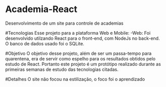 # Academia-React
Desenvolvimento de um site para controle de academias

#Tecnologias
Esse projeto para a plataforma Web e Mobile:
-Web: Foi desenvolvido utilzando React para o front-end, com NodeJs no back-end. O banco de dados usado foi o SQLite.

#Objetivo
O objetivo desse projeto, além de ser um passa-tempo para quarentena, era de servir como espelho para os resultados obtidos pelo estudo de React.
Portanto este projeto é um protótipo realizado durante as primeiras semanas de estudo das tecnologias citadas.

#Detalhes
O site não focou na estilização, o foco foi o aprendizado 
